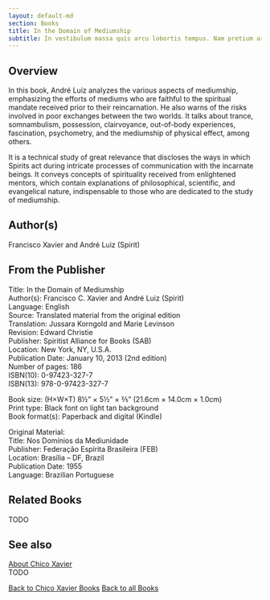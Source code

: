 ```yaml
---
layout: default-md
section: Books
title: In the Domain of Mediumship
subtitle: In vestibulum massa quis arcu lobortis tempus. Nam pretium arcu in odio vulputate luctus.
---
```


## Overview
In this book, André Luiz analyzes the various aspects of mediumship, emphasizing the efforts of mediums who are faithful to the spiritual mandate received prior to their reincarnation. He also warns of the risks involved in poor exchanges between the two worlds. It talks about trance, somnambulism, possession, clairvoyance, out-of-body experiences, fascination, psychometry, and the mediumship of physical effect, among others.

It is a technical study of great relevance that discloses the ways in which Spirits act during intricate processes of communication with the incarnate beings. It conveys concepts of spirituality received from enlightened mentors, which contain explanations of philosophical, scientific, and evangelical nature, indispensable to those who are dedicated to the study of mediumship.
 

## Author(s)
Francisco Xavier and André Luiz (Spirit)

## From the Publisher
Title: 	In the Domain of Mediumship  
Author(s): 	Francisco C. Xavier and André Luiz (Spirit)  
Language: 	English  
Source: 	Translated material from the original edition  
Translation: 	Jussara Korngold and Marie Levinson  
Revision: 	Edward Christie  
Publisher: 	Spiritist Alliance for Books (SAB)  
Location: 	New York, NY, U.S.A.  
Publication Date: 	January 10, 2013 (2nd edition)  
Number of pages: 	186  
ISBN(10): 	0-97423-327-7  
ISBN(13): 	978-0-97423-327-7  
  
Book size: (H×W×T) 	8½” × 5½” × ⅖” (21.6cm × 14.0cm × 1.0cm)  
Print type: 	Black font on light tan background  
Book format(s): 	Paperback and digital (Kindle)  
  
Original Material: 	  
Title: 	Nos Domínios da Mediunidade  
Publisher: 	Federação Espírita Brasileira (FEB)  
Location: 	Brasília – DF, Brazil  
Publication Date: 	1955  
Language: 	Brazilian Portuguese  

## Related Books
TODO

## See also
[About Chico Xavier](/profile/chico-xavier)  
TODO


<a href="/books/chico-xavier" class="button">Back to Chico Xavier Books</a>
<a href="/books" class="button">Back to all Books</a>

